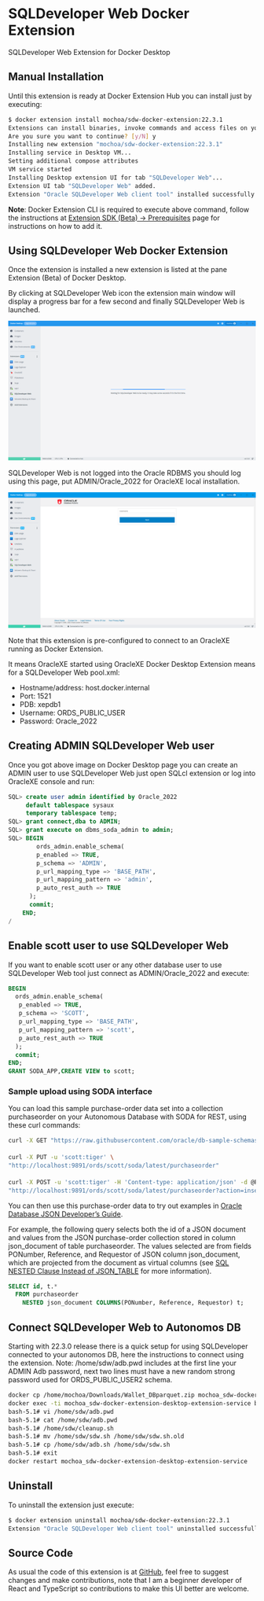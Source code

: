 # SQLDeveloper Web Docker Extension

SQLDeveloper Web Extension for Docker Desktop

## Manual Installation

Until this extension is ready at Docker Extension Hub you can install just by executing:

```bash
$ docker extension install mochoa/sdw-docker-extension:22.3.1
Extensions can install binaries, invoke commands and access files on your machine. 
Are you sure you want to continue? [y/N] y
Installing new extension "mochoa/sdw-docker-extension:22.3.1"
Installing service in Desktop VM...
Setting additional compose attributes
VM service started
Installing Desktop extension UI for tab "SQLDeveloper Web"...
Extension UI tab "SQLDeveloper Web" added.
Extension "Oracle SQLDeveloper Web client tool" installed successfully
```

**Note**: Docker Extension CLI is required to execute above command, follow the instructions at [Extension SDK (Beta) -> Prerequisites](https://docs.docker.com/desktop/extensions-sdk/#prerequisites) page for instructions on how to add it.

## Using SQLDeveloper Web Docker Extension

Once the extension is installed a new extension is listed at the pane Extension (Beta) of Docker Desktop.

By clicking at SQLDeveloper Web icon the extension main window will display a progress bar for a few second and finally SQLDeveloper Web is launched.

![Progress bar indicator](docs/images/screenshot0.png?raw=true)

SQLDeveloper Web is not logged into the Oracle RDBMS you should log using this page, put ADMIN/Oracle_2022 for OracleXE local installation.

![Connect sample](docs/images/screenshot1.png?raw=true)

Note that this extension is pre-configured to connect to an OracleXE running as Docker Extension.

It means OracleXE started using OracleXE Docker Desktop Extension means for a SQLDeveloper Web pool.xml:

- Hostname/address: host.docker.internal
- Port: 1521
- PDB: xepdb1
- Username: ORDS_PUBLIC_USER
- Password: Oracle_2022

## Creating ADMIN SQLDeveloper Web user

Once you got above image on Docker Desktop page you can create an ADMIN user to use SQLDeveloper Web just open SQLcl extension or log into OracleXE console and run:

```sql
SQL> create user admin identified by Oracle_2022
     default tablespace sysaux
     temporary tablespace temp;
SQL> grant connect,dba to ADMIN;
SQL> grant execute on dbms_soda_admin to admin;
SQL> BEGIN
        ords_admin.enable_schema(
        p_enabled => TRUE,
        p_schema => 'ADMIN',
        p_url_mapping_type => 'BASE_PATH',
        p_url_mapping_pattern => 'admin',
        p_auto_rest_auth => TRUE
      );
      commit;
    END;
/
```

## Enable scott user to use SQLDeveloper Web

If you want to enable scott user or any other database user to use SQLDeveloper Web tool just connect as ADMIN/Oracle_2022 and execute:

```sql
BEGIN
  ords_admin.enable_schema(
   p_enabled => TRUE,
   p_schema => 'SCOTT',
   p_url_mapping_type => 'BASE_PATH',
   p_url_mapping_pattern => 'scott',
   p_auto_rest_auth => TRUE
  );
  commit;
END;
GRANT SODA_APP,CREATE VIEW to scott;
```

### Sample upload using SODA interface

You can load this sample purchase-order data set into a collection purchaseorder on your Autonomous Database with SODA for REST, using these curl commands:

```bash
curl -X GET "https://raw.githubusercontent.com/oracle/db-sample-schemas/master/order_entry/POList.json" -o POList.json

curl -X PUT -u 'scott:tiger' \
"http://localhost:9891/ords/scott/soda/latest/purchaseorder"

curl -X POST -u 'scott:tiger' -H 'Content-type: application/json' -d @POList.json \
"http://localhost:9891/ords/scott/soda/latest/purchaseorder?action=insert"
```

You can then use this purchase-order data to try out examples in [Oracle Database JSON Developer’s Guide](https://docs.oracle.com/pls/topic/lookup?ctx=en/cloud/paas/autonomous-database/adbsa&id=ADJSN).

For example, the following query selects both the id of a JSON document and values from the JSON purchase-order collection stored in column json_document of table purchaseorder. The values selected are from fields PONumber, Reference, and Requestor of JSON column json_document, which are projected from the document as virtual columns (see [SQL NESTED Clause Instead of JSON_TABLE](https://docs.oracle.com/pls/topic/lookup?ctx=en/cloud/paas/autonomous-database/adbsa&id=ADJSN-GUID-D870AAFF-58B0-4162-AC11-4DDC74B608A5) for more information).

```sql
SELECT id, t.*
  FROM purchaseorder
    NESTED json_document COLUMNS(PONumber, Reference, Requestor) t;
```

## Connect SQLDeveloper Web to Autonomos DB

Starting with 22.3.0 release there is a quick setup for using SQLDeveloper connected to your autonomos DB, here the instructions to connect using the extension.
Note: /home/sdw/adb.pwd includes at the first line your ADMIN Adb password, next two lines must have a new random strong password used for ORDS_PUBLIC_USER2 schema.

```bash
docker cp /home/mochoa/Downloads/Wallet_DBparquet.zip mochoa_sdw-docker-extension-desktop-extension-service:/home/sdw/Wallet.zip
docker exec -ti mochoa_sdw-docker-extension-desktop-extension-service bash
bash-5.1# vi /home/sdw/adb.pwd
bash-5.1# cat /home/sdw/adb.pwd
bash-5.1# /home/sdw/cleanup.sh
bash-5.1# mv /home/sdw/sdw.sh /home/sdw/sdw.sh.old
bash-5.1# cp /home/sdw/adb.sh /home/sdw/sdw.sh
bash-5.1# exit
docker restart mochoa_sdw-docker-extension-desktop-extension-service
```

## Uninstall

To uninstall the extension just execute:

```bash
$ docker extension uninstall mochoa/sdw-docker-extension:22.3.1
Extension "Oracle SQLDeveloper Web client tool" uninstalled successfully
```

## Source Code

As usual the code of this extension is at [GitHub](https://github.com/marcelo-ochoa/sdw-docker-extension), feel free to suggest changes and make contributions, note that I am a beginner developer of React and TypeScript so contributions to make this UI better are welcome.
